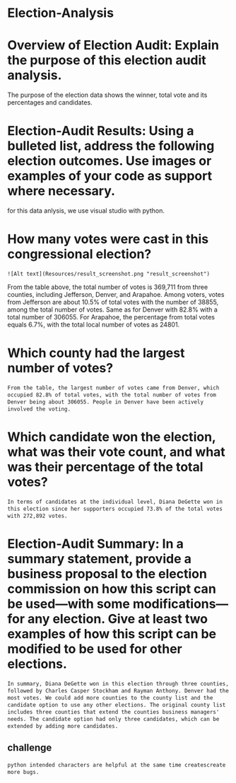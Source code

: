 # Election-Analysis
# Overview of Election Audit: Explain the purpose of this election audit analysis.
The purpose of the election data shows the winner, total vote and its percentages and candidates.
# Election-Audit Results: Using a bulleted list, address the following election outcomes. Use images or examples of your code as support where necessary.
for this data anlysis, we use visual studio with python. 
# How many votes were cast in this congressional election?
    ![Alt text](Resources/result_screenshot.png "result_screenshot")
From the table above, the total number of votes is 369,711 from three counties, including Jefferson, Denver, and Arapahoe. Among voters, votes from Jefferson are about 10.5% of total votes with the number of 38855, among the total number of votes. Same as for Denver with 82.8% with a total number of 306055. For Arapahoe, the percentage from total votes equals 6.7%, with the total local number of votes as 24801. 

# Which county had the largest number of votes?
    From the table, the largest number of votes came from Denver, which occupied 82.8% of total votes, with the total number of votes from Denver being about 306055. People in Denver have been actively involved the voting.
# Which candidate won the election, what was their vote count, and what was their percentage of the total votes?
    In terms of candidates at the individual level, Diana DeGette won in this election since her supporters occupied 73.8% of the total votes with 272,892 votes. 
# Election-Audit Summary: In a summary statement, provide a business proposal to the election commission on how this script can be used—with some modifications—for any election. Give at least two examples of how this script can be modified to be used for other elections.
    In summary, Diana DeGette won in this election through three counties, followed by Charles Casper Stockham and Rayman Anthony. Denver had the most votes. We could add more counties to the county list and the candidate option to use any other elections. The original county list includes three counties that extend the counties business managers' needs. The candidate option had only three candidates, which can be extended by adding more candidates.
## challenge 
    python intended characters are helpful at the same time createscreate more bugs.